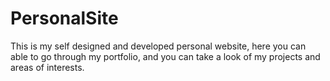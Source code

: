 # PersonalSite
This is my self designed and developed personal website, here you can able to go through my portfolio, and you can take a look of my projects and areas of interests.
